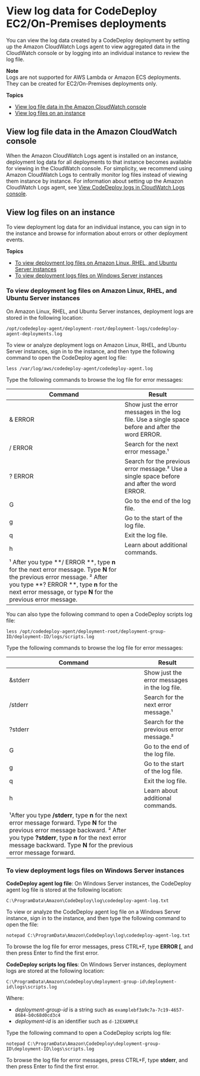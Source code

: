 # View log data for CodeDeploy EC2/On\-Premises deployments<a name="deployments-view-logs"></a>

You can view the log data created by a CodeDeploy deployment by setting up the Amazon CloudWatch Logs agent to view aggregated data in the CloudWatch console or by logging into an individual instance to review the log file\.

**Note**  
 Logs are not supported for AWS Lambda or Amazon ECS deployments\. They can be created for EC2/On\-Premises deployments only\. 

**Topics**
+ [View log file data in the Amazon CloudWatch console](#deployments-view-logs-cloudwatch)
+ [View log files on an instance](#deployments-view-logs-instance)

## View log file data in the Amazon CloudWatch console<a name="deployments-view-logs-cloudwatch"></a>

When the Amazon CloudWatch Logs agent is installed on an instance, deployment log data for all deployments to that instance becomes available for viewing in the CloudWatch console\. For simplicity, we recommend using Amazon CloudWatch Logs to centrally monitor log files instead of viewing them instance by instance\. For information about setting up the Amazon CloudWatch Logs agent, see [View CodeDeploy logs in CloudWatch Logs console](http://aws.amazon.com/blogs/devops/view-aws-codedeploy-logs-in-amazon-cloudwatch-console/)\.

## View log files on an instance<a name="deployments-view-logs-instance"></a>

To view deployment log data for an individual instance, you can sign in to the instance and browse for information about errors or other deployment events\.

**Topics**
+ [To view deployment log files on Amazon Linux, RHEL, and Ubuntu Server instances](#deployments-view-logs-instance-unix)
+ [To view deployment logs files on Windows Server instances](#deployments-view-logs-instance-windows)

### To view deployment log files on Amazon Linux, RHEL, and Ubuntu Server instances<a name="deployments-view-logs-instance-unix"></a>

On Amazon Linux, RHEL, and Ubuntu Server instances, deployment logs are stored in the following location:

 `/opt/codedeploy-agent/deployment-root/deployment-logs/codedeploy-agent-deployments.log`

To view or analyze deployment logs on Amazon Linux, RHEL, and Ubuntu Server instances, sign in to the instance, and then type the following command to open the CodeDeploy agent log file:

```
less /var/log/aws/codedeploy-agent/codedeploy-agent.log
```

Type the following commands to browse the log file for error messages:


| Command | Result | 
| --- | --- | 
| & ERROR  | Show just the error messages in the log file\. Use a single space before and after the word ERROR\. | 
| / ERROR  | Search for the next error message\.¹  | 
| ? ERROR  | Search for the previous error message\.² Use a single space before and after the word ERROR\. | 
| G | Go to the end of the log file\. | 
| g | Go to the start of the log file\. | 
| q | Exit the log file\. | 
| h | Learn about additional commands\. | 
|  ¹ After you type **/ ERROR **, type **n** for the next error message\. Type **N** for the previous error message\.  ² After you type **? ERROR **, type **n** for the next error message, or type **N** for the previous error message\.  | 

You can also type the following command to open a CodeDeploy scripts log file:

```
less /opt/codedeploy-agent/deployment-root/deployment-group-ID/deployment-ID/logs/scripts.log
```

Type the following commands to browse the log file for error messages:


| Command | Result | 
| --- | --- | 
| &stderr | Show just the error messages in the log file\.  | 
| /stderr | Search for the next error message\.¹ | 
| ?stderr | Search for the previous error message\.² | 
| G | Go to the end of the log file\. | 
| g | Go to the start of the log file\. | 
| q | Exit the log file\. | 
| h | Learn about additional commands\. | 
|  ¹After you type **/stderr**, type **n** for the next error message forward\. Type **N** for the previous error message backward\. ² After you type **?stderr**, type **n** for the next error message backward\. Type **N** for the previous error message forward\.  | 

### To view deployment logs files on Windows Server instances<a name="deployments-view-logs-instance-windows"></a>

**CodeDeploy agent log file**: On Windows Server instances, the CodeDeploy agent log file is stored at the following location:

`C:\ProgramData\Amazon\CodeDeploy\log\codedeploy-agent-log.txt`

To view or analyze the CodeDeploy agent log file on a Windows Server instance, sign in to the instance, and then type the following command to open the file:

```
notepad C:\ProgramData\Amazon\CodeDeploy\log\codedeploy-agent-log.txt
```

To browse the log file for error messages, press CTRL\+F, type **ERROR \[**, and then press Enter to find the first error\. 

**CodeDeploy scripts log files**: On Windows Server instances, deployment logs are stored at the following location:

`C:\ProgramData\Amazon\CodeDeploy\deployment-group-id\deployment-id\logs\scripts.log`

Where:
+ *deployment\-group\-id* is a string such as `examplebf3a9c7a-7c19-4657-8684-b0c68d0cd3c4`
+ *deployment\-id* is an identifier such as `d-12EXAMPLE`

Type the following command to open a CodeDeploy scripts log file:

```
notepad C:\ProgramData\Amazon\CodeDeploy\deployment-group-ID\deployment-ID\logs\scripts.log
```

To browse the log file for error messages, press CTRL\+F, type **stderr**, and then press Enter to find the first error\. 
